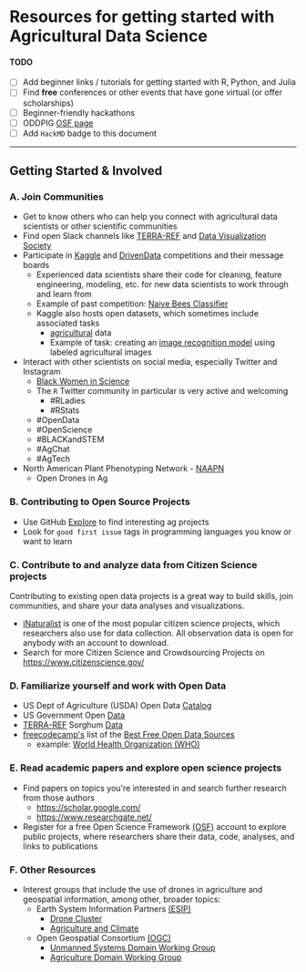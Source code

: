 # Resources for getting started with Agricultural Data Science

#### TODO 

- [ ] Add beginner links / tutorials for getting started with R, Python, and Julia
- [ ] Find **free** conferences or other events that have gone virtual (or offer scholarships)
- [ ] Beginner-friendly hackathons
- [ ] ODDPIG [OSF page](https://osf.io/3azht/wiki/home/)
- [ ] Add `HackMD` badge to this document
---

## Getting Started & Involved

### A. Join Communities
- Get to know others who can help you connect with agricultural data scientists or other scientific communities
- Find open Slack channels like [TERRA-REF](https://terraref-slack-invite.herokuapp.com/) and [Data Visualization Society](https://www.datavisualizationsociety.com/)
- Participate in [Kaggle](https://www.kaggle.com/) and [DrivenData](https://www.drivendata.org/) competitions and their message boards
    - Experienced data scientists share their code for cleaning, feature engineering, modeling, etc. for new data scientists to work through and learn from
    - Example of past competition: [Naive Bees Classifier](https://www.drivendata.org/competitions/8/naive-bees-classifier/)
    - Kaggle also hosts open datasets, which sometimes include associated tasks
        - [agricultural](https://www.kaggle.com/search?q=agriculture) data
        - Example of task: creating an [image recognition model](https://towardsdatascience.com/module-6-image-recognition-for-insurance-claim-handling-part-i-a338d16c9de0) using labeled agricultural images
- Interact with other scientists on social media, especially Twitter and Instagram
    - [Black Women in Science](https://twitter.com/bwisnetwork?lang=en)
    - The `R` Twitter community in particular is very active and welcoming
        - #RLadies
        - #RStats
    - #OpenData
    - #OpenScience
    - #BLACKandSTEM
    - #AgChat
    - #AgTech
- North American Plant Phenotyping Network - [NAAPN](http://nappn.plant-phenotyping.org/)
    - Open Drones in Ag

### B. Contributing to Open Source Projects

- Use GitHub [Explore](https://github.com/explore) to find interesting ag projects
- Look for `good first issue` tags in programming languages you know or want to learn

### C. Contribute to and analyze data from Citizen Science projects

Contributing to existing open data projects is a great way to build skills, join communities, and share your data analyses and visualizations.

- [iNaturalist](https://www.inaturalist.org/) is one of the most popular citizen science projects, which researchers also use for data collection. All observation data is open for anybody with an account to download.
- Search for more Citizen Science and Crowdsourcing Projects on https://www.citizenscience.gov/

### D. Familiarize yourself and work with Open Data
- US Dept of Agriculture (USDA) Open Data [Catalog](https://www.usda.gov/content/usda-open-data-catalog)
- US Government Open [Data](https://www.data.gov/)
- [TERRA-REF](https://terraref.org/) Sorghum [Data](https://doi.org/10.5061/dryad.4b8gtht99)
- [freecodecamp's](https://www.freecodecamp.org/) list of the [Best Free Open Data Sources](https://www.freecodecamp.org/news/https-medium-freecodecamp-org-best-free-open-data-sources-anyone-can-use-a65b514b0f2d/)
    - example: [World Health Organization (WHO)](https://www.who.int/gho/database/en/)

### E. Read academic papers and explore open science projects

- Find papers on topics you're interested in and search further research from those authors
    - https://scholar.google.com/
    - https://www.researchgate.net/
- Register for a free Open Science Framework [(OSF)](https://osf.io/register) account to explore public projects, where researchers share their data, code, analyses, and links to publications

### F. Other Resources

- Interest groups that include the use of drones in agriculture and geospatial information, among other, broader topics:
    - Earth System Information Partners [(ESIP)](https://www.esipfed.org/)
        - [Drone Cluster](https://osf.io/nuvem/)
        - [Agriculture and Climate](http://wiki.esipfed.org/index.php/Agriculture_and_Climate)
    - Open Geospatial Consortium [(OGC)](https://www.osgeo.org/partners/ogc/)
        - [Unmanned Systems Domain Working Group](https://www.ogc.org/projects/groups/uxsdwg)
        - [Agriculture Domain Working Group](https://www.ogc.org/projects/groups/agriculturedwg)





